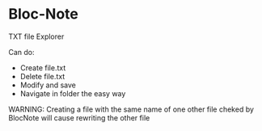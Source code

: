 # Bloc-Note
TXT file Explorer

Can do:
- Create file.txt
- Delete file.txt
- Modify and save
- Navigate in folder the easy way

WARNING: Creating a file with the same name of one other file cheked by BlocNote will cause rewriting the other file
